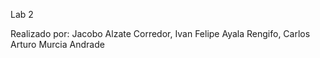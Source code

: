 Lab 2

Realizado por: Jacobo Alzate Corredor, Ivan Felipe Ayala Rengifo, Carlos Arturo Murcia Andrade
